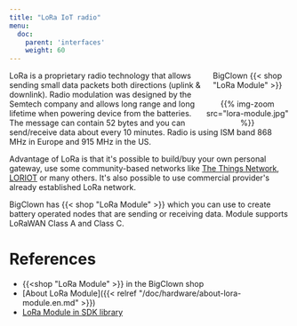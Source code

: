 ```yaml
---
title: "LoRa IoT radio"
menu:
  doc:
    parent: 'interfaces'
    weight: 60
---
```


<div style="float:right;width:30%;text-align:center;">
BigClown {{< shop "LoRa Module" >}}
<br /><br />
{{% img-zoom src="lora-module.jpg" %}}
</div>

LoRa is a proprietary radio technology that allows sending small data packets both directions (uplink & downlink). Radio modulation was designed by the Semtech company and allows long range and long lifetime when powering device from the batteries. The message can contain 52 bytes and you can send/receive data about every 10 minutes. Radio is using ISM band 868 MHz in Europe and 915 MHz in the US.

Advantage of LoRa is that it's possible to build/buy your own personal gateway, use some community-based networks like [The Things Network](https://www.thethingsnetwork.org/), [LORIOT](https://www.loriot.io/) or many others. It's also possible to use commercial provider's already established LoRa network.

BigClown has {{< shop "LoRa Module" >}} which you can use to create battery operated nodes that are sending or receiving data. Module supports LoRaWAN Class A and Class C.

# References

* {{<shop "LoRa Module" >}} in the BigClown shop
* [About LoRa Module]({{< relref "/doc/hardware/about-lora-module.en.md" >}})
* [LoRa Module in SDK library](https://sdk.bigclown.com/group__bc__cmwx1zzabz.html)
